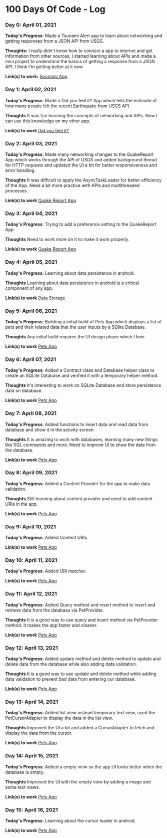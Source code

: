 # 100 Days Of Code - Log

### Day 0: April 01, 2021

**Today's Progress**: Made a Tsunami Alert app to learn about networking and getting responses from a JSON API from USGS.

**Thoughts:** I really didn't knew how to connect a app to internet and get information from other sources, I started learning about APIs and made a mini project to understand the basics of getting a response from a JSON API. I think I'm getting better at it now.

**Link(s) to work:** [Soonami App](https://github.com/blaze1402/Soonami)

### Day 1: April 02, 2021

**Today's Progress**: Made a Did you feel it? App which tells the estimate of how many people felt the recent Earthquake from USGS API.

**Thoughts** It was fun learning the concepts of networking and APIs. Now I can use this knowledge on my other app.

**Link(s) to work** [Did you feel it?](https://github.com/blaze1402/DidYouFeelIt)

### Day 2: April 03, 2021

**Today's Progress**: Made many networking changes to the QuakeReport App which works through the API of USGS and added background thread for HTTP requests and updated the UI a bit for better responsiveness and error handling. 

**Thoughts** It was difficult to apply the AsyncTaskLoader for better efficiency of the App. Need a bit more practice with APIs and multithreaded processes.

**Link(s) to work** [Quake Report App](https://github.com/blaze1402/QuakeReport)

### Day 3: April 04, 2021

**Today's Progress**: Trying to add a preference setting to the QuakeReport App. 

**Thoughts** Need to work more on it to make it work properly.

**Link(s) to work** [Quake Report App](https://github.com/blaze1402/QuakeReport)

### Day 4: April 05, 2021

**Today's Progress**: Learning about data persistence in android.

**Thoughts** Learning about data persistence in android is a critical component of any app.

**Link(s) to work** [Data Storage](https://www.udacity.com/course/android-basics-data-storage--ud845)

### Day 5: April 06, 2021

**Today's Progress**: Building a initial build of Pets App which displays a list of pets and their related data that the user inputs by a SQlite Database. 

**Thoughts** Any initial build requires the UI design phase which I love. 

**Link(s) to work** [Pets App](https://github.com/blaze1402/Pets)

### Day 6: April 07, 2021

**Today's Progress**: Added a Contract class and Database helper class to create an SQLite Database and verified it with a temporary helper method. 

**Thoughts**  It's interesting to work on SQLite Database and store persistence data on database.

**Link(s) to work** [Pets App](https://github.com/blaze1402/Pets)

### Day 7: April 08, 2021

**Today's Progress**: Added functions to insert data and read data from database and show it in the activity screen. 

**Thoughts**  It is amazing to work with databases, learning many new things like SQL commands and more. Need to improve UI to show the data from the database. 

**Link(s) to work** [Pets App](https://github.com/blaze1402/Pets)

### Day 8: April 09, 2021

**Today's Progress**: Added a Content Provider for the app to make data validation.

**Thoughts**  Still learning about content provider and need to add content URIs in the app. 

**Link(s) to work** [Pets App](https://github.com/blaze1402/Pets)

### Day 9: April 10, 2021

**Today's Progress**: Added Content URIs.

**Link(s) to work** [Pets App](https://github.com/blaze1402/Pets)

### Day 10: April 11, 2021

**Today's Progress**: Added URI matcher.

**Link(s) to work** [Pets App](https://github.com/blaze1402/Pets)

### Day 11: April 12, 2021

**Today's Progress**: Added Query method and insert method to insert and retrieve data from the database via PetProvider.

**Thoughts**  It is a good way to use query and insert method via PetProvider method. It makes the app faster and cleaner.

**Link(s) to work** [Pets App](https://github.com/blaze1402/Pets)

### Day 12: April 13, 2021

**Today's Progress**: Added update method and delete method to update and delete data from the database while also adding data validation.

**Thoughts**  It is a good way to use update and delete method while adding data validation to prevent bad data from entering our database.

**Link(s) to work** [Pets App](https://github.com/blaze1402/Pets)

### Day 13: April 14, 2021

**Today's Progress**: Added list view instead temporary text view, used the PetCursorAdapter to display the data in the list view.

**Thoughts**  Improved the UI a bit and added a CursorAdapter to fetch and display the data from the cursor.

**Link(s) to work** [Pets App](https://github.com/blaze1402/Pets)

### Day 14: April 15, 2021

**Today's Progress**: Added a empty view so the app UI looks better when the database is empty.

**Thoughts**  Improved the UI with the empty view by adding a image and some text views.

**Link(s) to work** [Pets App](https://github.com/blaze1402/Pets)

### Day 15: April 16, 2021

**Today's Progress**: Learning about the cursor loader in android.

**Link(s) to work** [Pets App](https://github.com/blaze1402/Pets)

